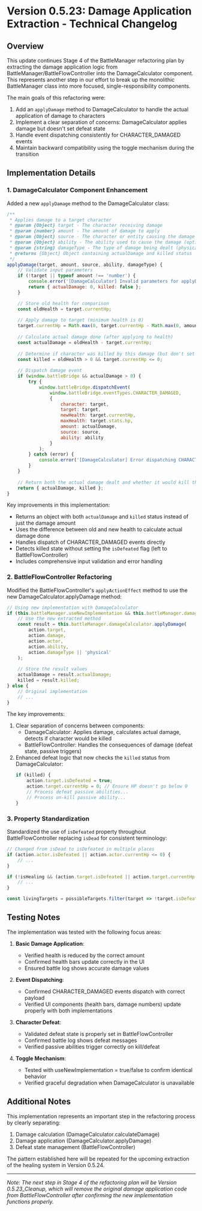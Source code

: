 # Version 0.5.23: Damage Application Extraction - Technical Changelog

## Overview
This update continues Stage 4 of the BattleManager refactoring plan by extracting the damage application logic from BattleManager/BattleFlowController into the DamageCalculator component. This represents another step in our effort to break up the monolithic BattleManager class into more focused, single-responsibility components.

The main goals of this refactoring were:
1. Add an `applyDamage` method to DamageCalculator to handle the actual application of damage to characters
2. Implement a clear separation of concerns: DamageCalculator applies damage but doesn't set defeat state
3. Handle event dispatching consistently for CHARACTER_DAMAGED events
4. Maintain backward compatibility using the toggle mechanism during the transition

## Implementation Details

### 1. DamageCalculator Component Enhancement

Added a new `applyDamage` method to the DamageCalculator class:

```javascript
/**
 * Applies damage to a target character
 * @param {Object} target - The character receiving damage
 * @param {number} amount - The amount of damage to apply
 * @param {Object} source - The character or entity causing the damage
 * @param {Object} ability - The ability used to cause the damage (optional)
 * @param {string} damageType - The type of damage being dealt (physical, spell, etc.)
 * @returns {Object} Object containing actualDamage and killed status
 */
applyDamage(target, amount, source, ability, damageType) {
    // Validate input parameters
    if (!target || typeof amount !== 'number') {
        console.error('[DamageCalculator] Invalid parameters for applyDamage:', { target, amount });
        return { actualDamage: 0, killed: false };
    }

    // Store old health for comparison
    const oldHealth = target.currentHp;
    
    // Apply damage to target (minimum health is 0)
    target.currentHp = Math.max(0, target.currentHp - Math.max(0, amount));
    
    // Calculate actual damage done (after applying to health)
    const actualDamage = oldHealth - target.currentHp;
    
    // Determine if character was killed by this damage (but don't set isDefeated)
    const killed = oldHealth > 0 && target.currentHp <= 0;
    
    // Dispatch damage event
    if (window.battleBridge && actualDamage > 0) {
        try {
            window.battleBridge.dispatchEvent(
                window.battleBridge.eventTypes.CHARACTER_DAMAGED, 
                {
                    character: target,
                    target: target,
                    newHealth: target.currentHp,
                    maxHealth: target.stats.hp,
                    amount: actualDamage,
                    source: source,
                    ability: ability
                }
            );
        } catch (error) {
            console.error('[DamageCalculator] Error dispatching CHARACTER_DAMAGED event:', error);
        }
    }
    
    // Return both the actual damage dealt and whether it would kill the target
    return { actualDamage, killed };
}
```

Key improvements in this implementation:
- Returns an object with both `actualDamage` and `killed` status instead of just the damage amount
- Uses the difference between old and new health to calculate actual damage done
- Handles dispatch of CHARACTER_DAMAGED events directly
- Detects killed state without setting the `isDefeated` flag (left to BattleFlowController)
- Includes comprehensive input validation and error handling

### 2. BattleFlowController Refactoring

Modified the BattleFlowController's `applyActionEffect` method to use the new DamageCalculator.applyDamage method:

```javascript
// Using new implementation with DamageCalculator
if (this.battleManager.useNewImplementation && this.battleManager.damageCalculator) {
    // Use the new extracted method
    const result = this.battleManager.damageCalculator.applyDamage(
        action.target,
        action.damage,
        action.actor,
        action.ability,
        action.damageType || 'physical'
    );
    
    // Store the result values
    actualDamage = result.actualDamage;
    killed = result.killed;
} else {
    // Original implementation
    // ...
}
```

The key improvements:
1. Clear separation of concerns between components:
   - DamageCalculator: Applies damage, calculates actual damage, detects if character would be killed
   - BattleFlowController: Handles the consequences of damage (defeat state, passive triggers)
2. Enhanced defeat logic that now checks the `killed` status from DamageCalculator:
   ```javascript
   if (killed) {
       action.target.isDefeated = true;
       action.target.currentHp = 0; // Ensure HP doesn't go below 0
       // Process defeat passive abilities...
       // Process on-kill passive ability...
   }
   ```

### 3. Property Standardization

Standardized the use of `isDefeated` property throughout BattleFlowController replacing `isDead` for consistent terminology:

```javascript
// Changed from isDead to isDefeated in multiple places
if (action.actor.isDefeated || action.actor.currentHp <= 0) {
    // ...
}

if (!isHealing && (action.target.isDefeated || action.target.currentHp <= 0)) {
    // ...
}

const livingTargets = possibleTargets.filter(target => !target.isDefeated && target.currentHp > 0);
```

## Testing Notes

The implementation was tested with the following focus areas:

1. **Basic Damage Application**:
   - Verified health is reduced by the correct amount
   - Confirmed health bars update correctly in the UI
   - Ensured battle log shows accurate damage values

2. **Event Dispatching**:
   - Confirmed CHARACTER_DAMAGED events dispatch with correct payload
   - Verified UI components (health bars, damage numbers) update properly with both implementations

3. **Character Defeat**:
   - Validated defeat state is properly set in BattleFlowController
   - Confirmed battle log shows defeat messages
   - Verified passive abilities trigger correctly on kill/defeat

4. **Toggle Mechanism**:
   - Tested with useNewImplementation = true/false to confirm identical behavior
   - Verified graceful degradation when DamageCalculator is unavailable

## Additional Notes

This implementation represents an important step in the refactoring process by clearly separating:
1. Damage calculation (DamageCalculator.calculateDamage)
2. Damage application (DamageCalculator.applyDamage)
3. Defeat state management (BattleFlowController)

The pattern established here will be repeated for the upcoming extraction of the healing system in Version 0.5.24.

---

*Note: The next step in Stage 4 of the refactoring plan will be Version 0.5.23_Cleanup, which will remove the original damage application code from BattleFlowController after confirming the new implementation functions properly.*